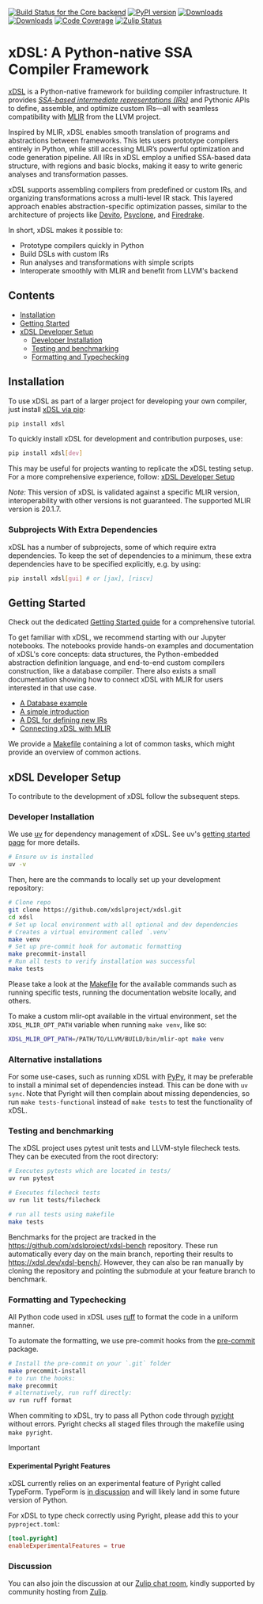 <!-- markdownlint-disable-next-line MD041 -->
[![Build Status for the Core backend](https://github.com/xdslproject/xdsl/actions/workflows/ci-core.yml/badge.svg)](https://github.com/xdslproject/xdsl/actions/workflows/ci-core.yml?query=workflow%3A%22CI+-+Python+application%22++)
[![PyPI version](https://badge.fury.io/py/xdsl.svg)](https://badge.fury.io/py/xdsl)
[![Downloads](https://static.pepy.tech/badge/xdsl)](https://www.pepy.tech/projects/xdsl)
[![Downloads](https://static.pepy.tech/badge/xdsl/week)](https://pepy.tech/project/xdsl)
[![Code Coverage](https://codecov.io/gh/xdslproject/xdsl/main/graph/badge.svg)](https://codecov.io/gh/xdslproject/xdsl)
[![Zulip Status](https://img.shields.io/badge/chat-on%20zulip-%2336C5F0)](https://xdsl.zulipchat.com)

# xDSL: A Python-native SSA Compiler Framework

[xDSL](http://www.xdsl.dev) is a Python-native framework for
building compiler infrastructure. It provides *[SSA-based intermediate
representations (IRs)](https://en.wikipedia.org/wiki/Static_single-assignment_form)*
and Pythonic APIs to define, assemble, and optimize custom IRs—all with seamless
compatibility with [MLIR](https://mlir.llvm.org/) from the LLVM project.

Inspired by MLIR, xDSL enables smooth translation of programs and abstractions
between frameworks. This lets users prototype compilers entirely in Python,
while still accessing MLIR’s powerful optimization and code generation pipeline.
All IRs in xDSL employ a unified SSA-based data structure, with regions and basic blocks,
making it easy to write generic analyses and transformation passes.

xDSL supports assembling compilers from predefined or custom IRs, and organizing
transformations across a multi-level IR stack. This layered approach enables
abstraction-specific optimization passes, similar to the architecture of projects
like [Devito](https://github.com/devitocodes/devito), [Psyclone](https://github.com/stfc/PSyclone),
and [Firedrake](https://github.com/firedrakeproject/firedrake).

In short, xDSL makes it possible to:

- Prototype compilers quickly in Python
- Build DSLs with custom IRs
- Run analyses and transformations with simple scripts
- Interoperate smoothly with MLIR and benefit from LLVM's backend

## Contents

- [Installation](#installation)
- [Getting Started](#getting-started)
- [xDSL Developer Setup](#xdsl-developer-setup)
  - [Developer Installation](#developer-installation)
  - [Testing and benchmarking](#testing-and-benchmarking)
  - [Formatting and Typechecking](#formatting-and-typechecking)

## Installation

To use xDSL as part of a larger project for developing your own compiler,
just install [xDSL via pip](https://pypi.org/project/xdsl/):

```bash
pip install xdsl
```

To quickly install xDSL for development and contribution purposes, use:

``` bash
pip install xdsl[dev]
```

This may be useful for projects wanting to replicate the xDSL testing setup.
For a more comprehensive experience, follow: [xDSL Developer Setup](#xdsl-developer-setup)

*Note:* This version of xDSL is validated against a specific MLIR version,
interoperability with other versions is not guaranteed. The supported
MLIR version is 20.1.7.

### Subprojects With Extra Dependencies

xDSL has a number of subprojects, some of which require extra dependencies.
To keep the set of dependencies to a minimum, these extra dependencies have to
be specified explicitly, e.g. by using:

``` bash
pip install xdsl[gui] # or [jax], [riscv]
```

## Getting Started

Check out the dedicated [Getting Started guide](https://xdsl.readthedocs.io/stable/)
for a comprehensive tutorial.

To get familiar with xDSL, we recommend starting with our Jupyter notebooks. The
notebooks provide hands-on examples and documentation of xDSL's core concepts: data
structures, the Python-embedded abstraction definition language, and end-to-end custom
compilers construction, like a database compiler.
There also exists a small documentation showing how to connect xDSL with MLIR
for users interested in that use case.

- [A Database example](https://xdsl.dev/xdsl/lab/index.html?path=database_example.ipynb)
- [A simple introduction](https://xdsl.dev/xdsl/lab/index.html?path=tutorial.ipynb)
- [A DSL for defining new IRs](https://xdsl.dev/xdsl/lab/index.html?path=irdl.ipynb)
- [Connecting xDSL with MLIR](docs/guides/mlir_interoperation.md)

We provide a [Makefile](https://github.com/xdslproject/xdsl/blob/main/Makefile)
containing a lot of common tasks, which might provide an overview of common actions.

## xDSL Developer Setup

To contribute to the development of xDSL follow the subsequent steps.

### Developer Installation

We use [uv](https://docs.astral.sh/uv/) for dependency management of xDSL.
See uv's [getting started page](https://docs.astral.sh/uv/getting-started/) for more
details.

```sh
# Ensure uv is installed
uv -v
```

Then, here are the commands to locally set up your development repository:

```sh
# Clone repo
git clone https://github.com/xdslproject/xdsl.git
cd xdsl
# Set up local environment with all optional and dev dependencies
# Creates a virtual environment called `.venv`
make venv
# Set up pre-commit hook for automatic formatting
make precommit-install
# Run all tests to verify installation was successful
make tests
```

Please take a look at the [Makefile](https://github.com/xdslproject/xdsl/blob/main/Makefile)
for the available commands such as running specific tests,
running the documentation website locally, and others.

To make a custom mlir-opt available in the virtual environment, set the
`XDSL_MLIR_OPT_PATH` variable when running `make venv`, like so:

``` bash
XDSL_MLIR_OPT_PATH=/PATH/TO/LLVM/BUILD/bin/mlir-opt make venv
```

### Alternative installations

For some use-cases, such as running xDSL with [PyPy](https://pypy.org/),
it may be preferable to install a minimal set of dependencies instead.
This can be done with `uv sync`. Note that Pyright will then complain
about missing dependencies, so run `make tests-functional` instead of
`make tests` to test the functionality of xDSL.

### Testing and benchmarking

The xDSL project uses pytest unit tests and LLVM-style filecheck tests. They can
be executed from the root directory:

```bash
# Executes pytests which are located in tests/
uv run pytest

# Executes filecheck tests
uv run lit tests/filecheck

# run all tests using makefile
make tests
```

Benchmarks for the project are tracked in the
<https://github.com/xdslproject/xdsl-bench> repository.
These run automatically every day on the main branch, reporting their results to <https://xdsl.dev/xdsl-bench/>.
However, they can also be ran manually by cloning the repository and pointing the
submodule at your feature branch to benchmark.

### Formatting and Typechecking

All Python code used in xDSL uses [ruff](https://docs.astral.sh/ruff/formatter/) to
format the code in a uniform manner.

To automate the formatting, we use pre-commit hooks from the
[pre-commit](https://pypi.org/project/pre-commit/) package.

```bash
# Install the pre-commit on your `.git` folder
make precommit-install
# to run the hooks:
make precommit
# alternatively, run ruff directly:
uv run ruff format
```

When commiting to xDSL, try to pass all Python code through
[pyright](https://github.com/microsoft/pyright) without errors.
Pyright checks all staged files through the
makefile using `make pyright`.

> [!IMPORTANT]
>
> #### Experimental Pyright Features
>
> xDSL currently relies on an experimental feature of Pyright called TypeForm.
> TypeForm is [in discussion](https://discuss.python.org/t/pep-747-typeexpr-type-hint-for-a-type-expression/55984)
> and will likely land in some future version of Python.
>
> For xDSL to type check correctly using Pyright, please add this to your `pyproject.toml`:
>
> ```toml
> [tool.pyright]
> enableExperimentalFeatures = true
> ```

### Discussion

You can also join the discussion at our [Zulip chat room](https://xdsl.zulipchat.com),
kindly supported by community hosting from [Zulip](https://zulip.com/).

